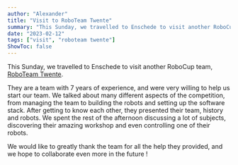 ```yaml
---
author: "Alexander"
title: "Visit to RoboTeam Twente"
summary: "This Sunday, we travelled to Enschede to visit another RoboCup team, RoboTeam Twente"
date: "2023-02-12"
tags: ["visit", "roboteam twente"]
ShowToc: false
---
```


This Sunday, we travelled to Enschede to visit another RoboCup team, [RoboTeam Twente](https://roboteamtwente.nl/).


They are a team with 7 years of experience, and were very willing to help us start our team.
We talked about many different aspects of the competition, from managing the team to building the robots and setting up the software stack.
After getting to know each other, they presented their team, history and robots. We spent the rest of the afternoon discussing a lot of subjects, discovering their amazing workshop and even controlling one of their robots.

We would like to greatly thank the team for all the help they provided, and we hope to collaborate even more in the future !
